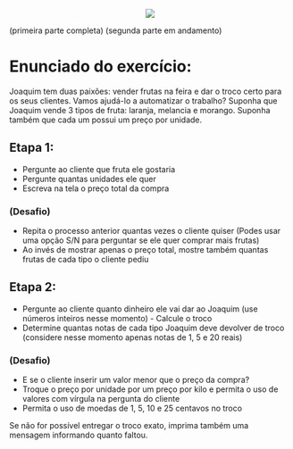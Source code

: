 <p align="center">
  <img src="https://user-images.githubusercontent.com/71992079/176956742-5c442712-2162-4068-a445-1d67ee47360a.png">
</p> 

(primeira parte completa)
(segunda parte em andamento)

# Enunciado do exercício:
Joaquim tem duas paixões: vender frutas na feira e dar o troco certo para os seus clientes. Vamos ajudá-lo a automatizar o trabalho? Suponha que Joaquim vende 3 tipos de fruta: laranja, melancia e morango. Suponha também que cada um possui um preço por unidade.

## Etapa 1:
 - Pergunte ao cliente que fruta ele gostaria 
 - Pergunte quantas unidades ele quer
 - Escreva na tela o preço total da compra
### (Desafio)
  - Repita o processo anterior quantas vezes o cliente quiser (Podes usar uma opção S/N para perguntar se ele quer comprar mais frutas)
 - Ao invés de mostrar apenas o preço total, mostre também quantas frutas de cada tipo o cliente pediu

## Etapa 2:
 - Pergunte ao cliente quanto dinheiro ele vai dar ao Joaquim (use números inteiros nesse momento) - Calcule o troco
 - Determine quantas notas de cada tipo Joaquim deve devolver de troco (considere nesse momento apenas notas de 1, 5 e 20 reais)

### (Desafio)
 - E se o cliente inserir um valor menor que o preço da compra?
 - Troque o preço por unidade por um preço por kilo e permita o uso de valores com vírgula na pergunta do cliente
 - Permita o uso de moedas de 1, 5, 10 e 25 centavos no troco

Se não for possível entregar o troco exato, imprima também uma mensagem informando quanto faltou.
